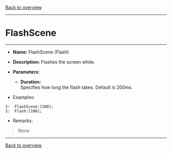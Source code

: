 [Back to overview](index.md)

---
# FlashScene
---
- **Name:** FlashScene (Flash)
- **Description:** Flashes the screen white.
- **Parameters:**
  - **Duration:**  
    Specifies how long the flash takes. Default is 200ms.

- Examples:
```
1:  FlashScene:[200];
2:  Flash:[100];
```

- Remarks:
> None

---
[Back to overview](index.md)